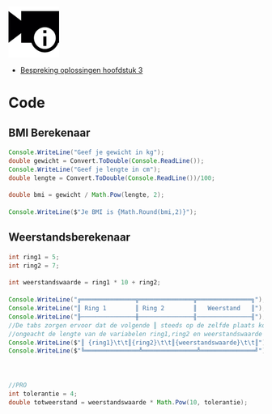 
![](../assets/infoclip.png)

* [Bespreking oplossingen hoofdstuk 3](https://ap.cloud.panopto.eu/Panopto/Pages/Viewer.aspx?id=0c5972b4-e091-40dc-84dc-a97600d27428)

# Code

## BMI Berekenaar
```java
Console.WriteLine("Geef je gewicht in kg");
double gewicht = Convert.ToDouble(Console.ReadLine());
Console.WriteLine("Geef je lengte in cm");
double lengte = Convert.ToDouble(Console.ReadLine())/100;

double bmi = gewicht / Math.Pow(lengte, 2);

Console.WriteLine($"Je BMI is {Math.Round(bmi,2)}");
```

## Weerstandsberekenaar

```java
int ring1 = 5;
int ring2 = 7;

int weerstandswaarde = ring1 * 10 + ring2;

Console.WriteLine("╔═══════════════╦═══════════════╦═══════════════╗");
Console.WriteLine("║ Ring 1        ║ Ring 2        ║   Weerstand   ║");
Console.WriteLine("╟───────────────╫───────────────╢───────────────╢");
//De tabs zorgen ervoor dat de volgende ║ steeds op de zelfde plaats komt,
//ongeacht de lengte van de variabelen ring1,ring2 en weerstandswaarde
Console.WriteLine($"║ {ring1}\t\t║{ring2}\t\t║{weerstandswaarde}\t\t║");
Console.WriteLine($"╚═══════════════╩═══════════════╩═══════════════╝");



//PRO
int tolerantie = 4;
double totweerstand = weerstandswaarde * Math.Pow(10, tolerantie);
```